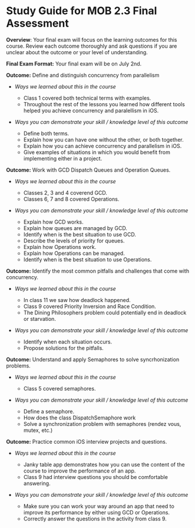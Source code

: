 # Study Guide for MOB 2.3 Final Assessment
**Overview**: Your final exam will focus on the learning outcomes for this course.  Review each outcome thoroughly and ask questions if you are unclear about the outcome or your level of understanding. 

**Final Exam Format:** Your final exam will be on July 2nd.  

**Outcome:** Define and distinguish concurrency from parallelism

- *Ways we learned about this in the course*
  - Class 1 covered both technical terms with examples.
  - Throughout the rest of the lessons you learned how different tools helped you achieve concurrency and paralellism in iOS.
  
- *Ways you can demonstrate your skill / knowledge level of this outcome*
  - Define both terms.
  - Explain how you can have one without the other, or both together.
  - Explain how you can achieve concurrency and parallelism in iOS.
  - Give examples of situations in which you would benefit from implementing either in a project.
  
**Outcome:** Work with GCD Dispatch Queues and Operation Queues.

- *Ways we learned about this in the course*
  - Classes 2, 3 and 4 coverend GCD.
  - Classes 6, 7 and 8 covered Operations.
  
- *Ways you can demonstrate your skill / knowledge level of this outcome*
  - Explain how GCD works.
  - Explain how queues are managed by GCD.
  - Identify when is the best situation to use GCD.
  - Describe the levels of priority for queues.
  - Explain how Operations work.
  - Explain how Operations can be managed.
  - Identify when is the best situation to use Operations.

  
**Outcome:** Identify the most common pitfalls and challenges that come with concurrency.

- *Ways we learned about this in the course*
  - In class 11 we saw how deadlock happened.
  - Class 9 covered Priority Inversion and Race Condition.
  - The Dining Philosophers problem could potentially end in deadlock or starvation.

- *Ways you can demonstrate your skill / knowledge level of this outcome*
  - Identify when each situation occurs.
  - Propose solutions for the pitfalls.

**Outcome:** Understand and apply Semaphores to solve syncrhonization problems.

- *Ways we learned about this in the course*
  - Class 5 covered semaphores.

- *Ways you can demonstrate your skill / knowledge level of this outcome*
  - Define a semaphore.
  - How does the class DispatchSemaphore work
  - Solve a synchronization problem with semaphores (rendez vous, mutex, etc.)


**Outcome:** Practice common iOS interview projects and questions.

- *Ways we learned about this in the course*
  - Janky table app demonstrates how you can use the content of the course to improve the performance of an app.
  - Class 9 had interview questions you should be comfortable answering.

- *Ways you can demonstrate your skill / knowledge level of this outcome*
  - Make sure you can work your way around an app that need to improve its performance by either using GCD or Operations.
  - Correctly answer the questions in the activity from class 9.
